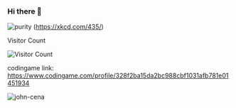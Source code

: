 ### Hi there 👋

![purity](https://user-images.githubusercontent.com/104983707/221167932-17e3b804-2a49-4a9a-8b69-1df41344f253.png)
(https://xkcd.com/435/)


Visitor Count

![Visitor Count](https://profile-counter.glitch.me/burger4d/count.svg)

codingame link: https://www.codingame.com/profile/328f2ba15da2bc988cbf1031afb781e01451934


![john-cena](https://user-images.githubusercontent.com/104983707/219950418-324907d6-1fdc-458e-b593-2d8495be2d9f.gif)
